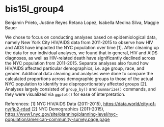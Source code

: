 # bis15l_group4

Benjamin Prieto, Justine Reyes Retana Lopez, Isabella Medina Silva, Maggie Bauer

We chose to focus on conducting analyses based on epidemiological data, namely New York City HIV/AIDS data from 2011-2015 to observe how HIV and AIDS have impacted the NYC population over time [1]. After cleaning up the data for our individual analyses, we found that in general, HIV and AIDS diagnoses, as well as HIV-related death have significantly declined across the NYC population from 2011-2015. Separate analyses also found how HIV/AIDS affected particular demographics, i.e. age group, race, and gender. Additional data cleaning and analyses were done to compare the calculated proportions across demographic groups to those of the actual NYC population to identify true disproportionately affected groups [2]. Analyses largely consisted of `group_by()` and `summarize()` commands, and they were visualized via `ggplot()` for ease of interpretation.

References: 
[1] NYC HIV/AIDS Data (2011-2015), https://data.world/city-of-ny/fju2-rdad
[2] NYC Demographics (2011-2015), https://www1.nyc.gov/site/planning/planning-level/nyc-population/american-community-survey.page.page

